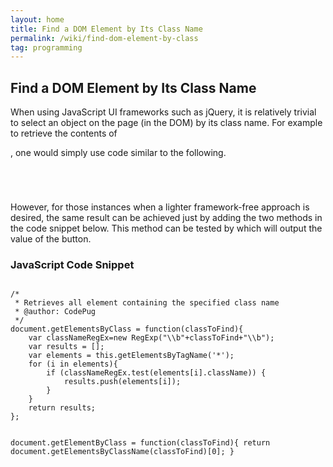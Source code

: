 ```yaml
---
layout: home
title: Find a DOM Element by Its Class Name
permalink: /wiki/find-dom-element-by-class
tag: programming
---
```


## Find a DOM Element by Its Class Name

When using JavaScript UI frameworks such as jQuery, it is relatively trivial to select an object on the page (in the DOM) by its class name. For example to retrieve the contents of <div class="pug"></div>, one would simply use code similar to the following. 

<code>
<script type="text/javascript" src="jquery.min.js"></script>
<script>
	alert($('.pug').html());
</script>
</code>

However, for those instances when a lighter framework-free approach is desired, the same result can be achieved just by adding the two methods in the code snippet below. This method can be tested by which will output the value of the button. 

### JavaScript Code Snippet
<code>
/*
 * Retrieves all element containing the specified class name
 * @author: CodePug
 */
document.getElementsByClass = function(classToFind){
	var classNameRegEx=new RegExp("\\b"+classToFind+"\\b");
	var results = [];
	var elements = this.getElementsByTagName('*');
	for (i in elements){
		if (classNameRegEx.test(elements[i].className)) {
			results.push(elements[i]);
		}
	}
	return results;
};

document.getElementByClass = function(classToFind){
	return document.getElementsByClassName(classToFind)[0];
}
</code>